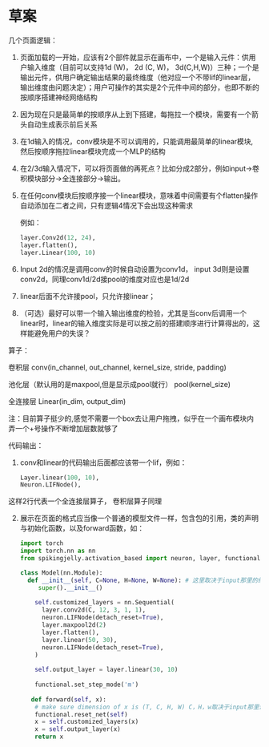 # 草案

几个页面逻辑：

1. 页面加载的一开始，应该有2个部件就显示在画布中，一个是输入元件：供用户输入维度（目前可以支持1d (W)， 2d (C, W)， 3d(C,H,W)）三种；一个是输出元件，供用户确定输出结果的最终维度（他对应一个不带lif的linear层，输出维度由问题决定）；用户可操作的其实是2个元件中间的部分，也即不断的按顺序搭建神经网络结构

2. 因为现在只是最简单的按顺序从上到下搭建，每拖拉一个模块，需要有一个箭头自动生成表示前后关系

3. 在1d输入的情况，conv模块是不可以调用的，只能调用最简单的linear模块, 然后按顺序拖拉linear模块完成一个MLP的结构

4. 在2/3d输入情况下，可以将页面做的再死点？比如分成2部分，例如input->卷积模块部分->全连接部分->输出。

5. 在任何conv模块后按顺序接一个linear模块，意味着中间需要有个flatten操作自动添加在二者之间，只有逻辑4情况下会出现这种需求

   例如：

   ```python
   layer.Conv2d(12, 24),
   layer.flatten(),
   layer.Linear(100, 10)
   ```

6. Input 2d的情况是调用conv的时候自动设置为conv1d， input 3d则是设置conv2d，同理conv1d/2d接pool的维度对应也是1d/2d

7. linear后面不允许接pool，只允许接linear；

8. （可选）最好可以带一个输入输出维度的检验，尤其是当conv后调用一个linear时，linear的输入维度实际是可以按之前的搭建顺序进行计算得出的，这样能避免用户的失误？



算子：

卷积层 conv(in_channel, out_channel, kernel_size, stride, padding)

池化层（默认用的是maxpool,但是显示成pool就行） pool(kernel_size)

全连接层 Linear(in_dim, output_dim)

注：目前算子挺少的,感觉不需要一个box去让用户拖拽，似乎在一个画布模块内弄一个+号操作不断增加层数就够了



代码输出：

1. conv和linear的代码输出后面都应该带一个lif，例如：

   ```python
   Layer.linear(100, 10),
   Neuron.LIFNode(),
   ```

这样2行代表一个全连接层算子， 卷积层算子同理

2. 展示在页面的格式应当像一个普通的模型文件一样，包含包的引用，类的声明与初始化函数，以及forward函数，如：

   ```python
   import torch
   import torch.nn as nn
   from spikingjelly.activation_based import neuron, layer, functional
   
   class Model(nn.Module):
     def __init__(self, C=None, H=None, W=None): # 这里取决于input那里的维度
     	super().__init__()
       
       self.customized_layers = nn.Sequential(
         layer.conv2d(C, 12, 3, 1, 1),
         neuron.LIFNode(detach_reset=True),
         layer.maxpool2d(2)
         layer.flatten(),
         layer.linear(50, 30),
         neuron.LIFNode(detach_reset=True),
       )
       
       self.output_layer = layer.linear(30, 10)
       
       functional.set_step_mode('m')
       
      def forward(self, x):
       # make sure dimension of x is (T, C, H, W) C，H，w取决于input那里设置的维度，这个注释需要也自动生成，用来提示
       functional.reset_net(self)
       x = self.customized_layers(x)
       x = self.output_layer(x)
       return x
   ```

   



